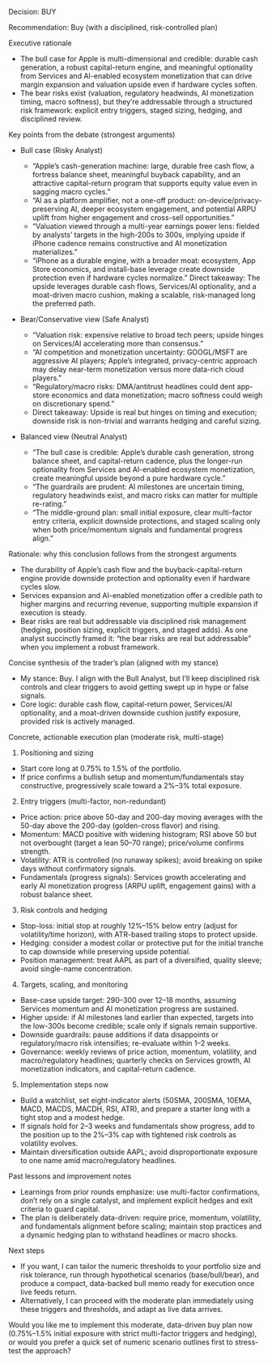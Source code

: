 Decision: BUY

Recommendation: Buy (with a disciplined, risk-controlled plan)

Executive rationale
- The bull case for Apple is multi-dimensional and credible: durable cash generation, a robust capital-return engine, and meaningful optionality from Services and AI-enabled ecosystem monetization that can drive margin expansion and valuation upside even if hardware cycles soften.
- The bear risks exist (valuation, regulatory headwinds, AI monetization timing, macro softness), but they’re addressable through a structured risk framework: explicit entry triggers, staged sizing, hedging, and disciplined review.

Key points from the debate (strongest arguments)

- Bull case (Risky Analyst)
  - “Apple’s cash-generation machine: large, durable free cash flow, a fortress balance sheet, meaningful buyback capability, and an attractive capital-return program that supports equity value even in sagging macro cycles.” 
  - “AI as a platform amplifier, not a one-off product: on-device/privacy-preserving AI, deeper ecosystem engagement, and potential ARPU uplift from higher engagement and cross-sell opportunities.”
  - “Valuation viewed through a multi-year earnings power lens: fielded by analysts’ targets in the high-200s to 300s, implying upside if iPhone cadence remains constructive and AI monetization materializes.”
  - “iPhone as a durable engine, with a broader moat: ecosystem, App Store economics, and install-base leverage create downside protection even if hardware cycles normalize.”
  Direct takeaway: The upside leverages durable cash flows, Services/AI optionality, and a moat-driven macro cushion, making a scalable, risk-managed long the preferred path.

- Bear/Conservative view (Safe Analyst)
  - “Valuation risk: expensive relative to broad tech peers; upside hinges on Services/AI accelerating more than consensus.”
  - “AI competition and monetization uncertainty: GOOGL/MSFT are aggressive AI players; Apple’s integrated, privacy-centric approach may delay near-term monetization versus more data-rich cloud players.”
  - “Regulatory/macro risks: DMA/antitrust headlines could dent app-store economics and data monetization; macro softness could weigh on discretionary spend.”
  - Direct takeaway: Upside is real but hinges on timing and execution; downside risk is non-trivial and warrants hedging and careful sizing.

- Balanced view (Neutral Analyst)
  - “The bull case is credible: Apple’s durable cash generation, strong balance sheet, and capital-return cadence, plus the longer-run optionality from Services and AI-enabled ecosystem monetization, create meaningful upside beyond a pure hardware cycle.”
  - “The guardrails are prudent: AI milestones are uncertain timing, regulatory headwinds exist, and macro risks can matter for multiple re-rating.”
  - “The middle-ground plan: small initial exposure, clear multi-factor entry criteria, explicit downside protections, and staged scaling only when both price/momentum signals and fundamental progress align.”

Rationale: why this conclusion follows from the strongest arguments
- The durability of Apple’s cash flow and the buyback-capital-return engine provide downside protection and optionality even if hardware cycles slow.
- Services expansion and AI-enabled monetization offer a credible path to higher margins and recurring revenue, supporting multiple expansion if execution is steady.
- Bear risks are real but addressable via disciplined risk management (hedging, position sizing, explicit triggers, and staged adds). As one analyst succinctly framed it: “the bear risks are real but addressable” when you implement a robust framework.

Concise synthesis of the trader’s plan (aligned with my stance)
- My stance: Buy. I align with the Bull Analyst, but I’ll keep disciplined risk controls and clear triggers to avoid getting swept up in hype or false signals.
- Core logic: durable cash flow, capital-return power, Services/AI optionality, and a moat-driven downside cushion justify exposure, provided risk is actively managed.

Concrete, actionable execution plan (moderate risk, multi-stage)

1) Positioning and sizing
- Start core long at 0.75% to 1.5% of the portfolio.
- If price confirms a bullish setup and momentum/fundamentals stay constructive, progressively scale toward a 2%–3% total exposure.

2) Entry triggers (multi-factor, non-redundant)
- Price action: price above 50-day and 200-day moving averages with the 50-day above the 200-day (golden-cross flavor) and rising.
- Momentum: MACD positive with widening histogram; RSI above 50 but not overbought (target a lean 50–70 range); price/volume confirms strength.
- Volatility: ATR is controlled (no runaway spikes); avoid breaking on spike days without confirmatory signals.
- Fundamentals (progress signals): Services growth accelerating and early AI monetization progress (ARPU uplift, engagement gains) with a robust balance sheet.

3) Risk controls and hedging
- Stop-loss: initial stop at roughly 12%–15% below entry (adjust for volatility/time horizon), with ATR-based trailing stops to protect upside.
- Hedging: consider a modest collar or protective put for the initial tranche to cap downside while preserving upside potential.
- Position management: treat AAPL as part of a diversified, quality sleeve; avoid single-name concentration.

4) Targets, scaling, and monitoring
- Base-case upside target: 290–300 over 12–18 months, assuming Services momentum and AI monetization progress are sustained.
- Higher upside: if AI milestones land earlier than expected, targets into the low-300s become credible; scale only if signals remain supportive.
- Downside guardrails: pause additions if data disappoints or regulatory/macro risk intensifies; re-evaluate within 1–2 weeks.
- Governance: weekly reviews of price action, momentum, volatility, and macro/regulatory headlines; quarterly checks on Services growth, AI monetization indicators, and capital-return cadence.

5) Implementation steps now
- Build a watchlist, set eight-indicator alerts (50SMA, 200SMA, 10EMA, MACD, MACDS, MACDH, RSI, ATR), and prepare a starter long with a tight stop and a modest hedge.
- If signals hold for 2–3 weeks and fundamentals show progress, add to the position up to the 2%–3% cap with tightened risk controls as volatility evolves.
- Maintain diversification outside AAPL; avoid disproportionate exposure to one name amid macro/regulatory headlines.

Past lessons and improvement notes
- Learnings from prior rounds emphasize: use multi-factor confirmations, don’t rely on a single catalyst, and implement explicit hedges and exit criteria to guard capital.
- The plan is deliberately data-driven: require price, momentum, volatility, and fundamentals alignment before scaling; maintain stop practices and a dynamic hedging plan to withstand headlines or macro shocks.

Next steps
- If you want, I can tailor the numeric thresholds to your portfolio size and risk tolerance, run through hypothetical scenarios (base/bull/bear), and produce a compact, data-backed bull memo ready for execution once live feeds return.
- Alternatively, I can proceed with the moderate plan immediately using these triggers and thresholds, and adapt as live data arrives.

Would you like me to implement this moderate, data-driven buy plan now (0.75%–1.5% initial exposure with strict multi-factor triggers and hedging), or would you prefer a quick set of numeric scenario outlines first to stress-test the approach?
